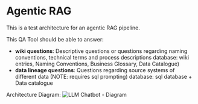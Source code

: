 # Agentic RAG
This is a test architecture for an agentic RAG pipeline.

This QA Tool should be able to answer:
- **wiki questions**: Descriptive questions or questions regarding naming conventions, technical terms and process descriptions
  database: wiki entries, Naming Conventions, Business Glossary, Data Catalogue)
- **data lineage questions**: Questions regarding source systems of different data (NOTE: requires sql prompting)
  database: sql database + Data catalogue

Architecture Diagram:
![LLM Chatbot - Diagram](https://github.com/TimStrohmeyer/Agentic_RAG/assets/133879815/2d549a8c-f3b7-48dc-b921-7d20bc4c13bc)
